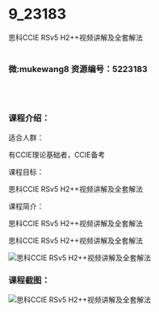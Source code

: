 # 9_23183
思科CCIE RSv5 H2++视频讲解及全套解法
<br/></br>
<h3>微:mukewang8 资源编号：5223183</h3>
<br/></br>
<h3>课程介绍：</h3>
<p>适合人群：</p>
<p>有CCIE理论基础者，CCIE备考</p>
<p>课程目标：</p>
<p><a title="查看与 思科 相关的文章" target="_blank">思科</a>CCIE RSv5 H2++视频讲解及全套解法</p>
<p>课程简介：</p>
<p><a title="查看与 思科 相关的文章" target="_blank">思科</a>CCIE RSv5 H2++视频讲解及全套解法</p>
<p>思科CCIE RSv5 H2++视频讲解及全套解法</p>
<p><img src="https://www.ko996.com/wp-content/uploads/img/2022/03/1-40-300x155.png" alt="思科CCIE RSv5 H2++视频讲解及全套解法"></p>
<div class="info-desc">
<h3>课程截图：</h3>
<p><img src="https://www.ko996.com/wp-content/uploads/img/2022/03/2-21.png" alt="思科CCIE RSv5 H2++视频讲解及全套解法"></p>


			
</div>
